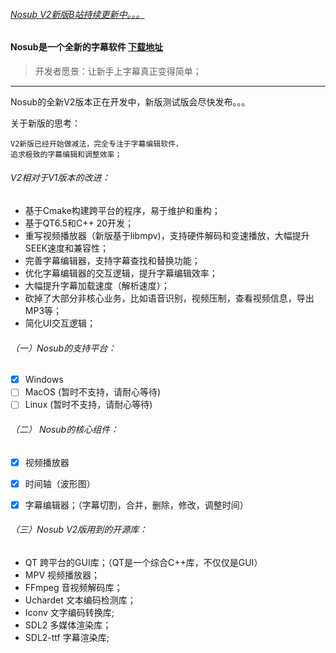 ###### [Nosub V2新版B站持续更新中。。。](https://space.bilibili.com/392428129)

#### Nosub是一个全新的字幕软件 [下载地址](https://github.com/patui/Nosub/releases)

>开发者愿景：让新手上字幕真正变得简单；
---


Nosub的全新V2版本正在开发中，新版测试版会尽快发布。。。


关于新版的思考：
```
V2新版已经开始做减法，完全专注于字幕编辑软件，
追求极致的字幕编辑和调整效率；
```


###### V2相对于V1版本的改进：
- 基于Cmake构建跨平台的程序，易于维护和重构；
- 基于QT6.5和C++ 20开发；
- 重写视频播放器（新版基于libmpv)，支持硬件解码和变速播放，大幅提升SEEK速度和兼容性；
- 完善字幕编辑器，支持字幕查找和替换功能；
- 优化字幕编辑器的交互逻辑，提升字幕编辑效率；
- 大幅提升字幕加载速度（解析速度）；
- 砍掉了大部分非核心业务，比如语音识别，视频压制，查看视频信息，导出MP3等；
- 简化UI交互逻辑；


###### （一）Nosub的支持平台：
- [x] Windows
- [ ] MacOS (暂时不支持，请耐心等待)
- [ ] Linux (暂时不支持，请耐心等待)

###### （二） Nosub的核心组件：
- [x] 视频播放器
- [x] 时间轴（波形图）
- [x] 字幕编辑器；（字幕切割，合并，删除，修改，调整时间）


###### （三）Nosub V2版用到的开源库：
- QT 跨平台的GUI库；（QT是一个综合C++库，不仅仅是GUI）
- MPV 视频播放器；
- FFmpeg 音视频解码库；
- Uchardet 文本编码检测库；
- Iconv   文字编码转换库;
- SDL2 多媒体渲染库；
- SDL2-ttf 字幕渲染库;
